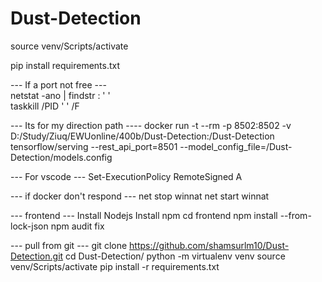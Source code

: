 # Dust-Detection
source venv/Scripts/activate

pip install requirements.txt

--- If a port not free --- <br>
netstat -ano | findstr : ' ' <br>
taskkill /PID ' ' /F
  
--- Its for my direction path ----
docker run -t --rm -p 8502:8502 -v D:/Study/Ziuq/EWUonline/400b/Dust-Detection:/Dust-Detection tensorflow/serving --rest_api_port=8501 --model_config_file=/Dust-Detection/models.config
  
--- For vscode ---
Set-ExecutionPolicy RemoteSigned
A
  
--- if docker don't respond ---
net stop winnat
net start winnat

--- frontend ---
Install Nodejs
Install npm
cd frontend
npm install --from-lock-json
npm audit fix

--- pull from git ---
git clone https://github.com/shamsurlm10/Dust-Detection.git
cd Dust-Detection/
python -m virtualenv venv
source venv/Scripts/activate
pip install -r requirements.txt
